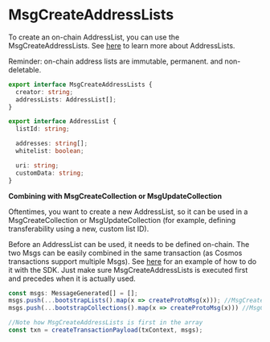 # MsgCreateAddressLists

To create an on-chain AddressList, you can use the MsgCreateAddressLists. See [here](../../core-concepts/address-lists-lists.md) to learn more about AddressLists.

Reminder: on-chain address lists are immutable, permanent. and non-deletable.

```typescript
export interface MsgCreateAddressLists {
  creator: string;
  addressLists: AddressList[];
}
```

```typescript
export interface AddressList {
  listId: string;

  addresses: string[];
  whitelist: boolean;

  uri: string; 
  customData: string;
}
```



**Combining with MsgCreateCollection or MsgUpdateCollection**

Oftentimes, you want to create a new AddressList, so it can be used in a MsgCreateCollection or MsgUpdateCollection (for example, defining transferability using a new, custom list ID).

Before an AddressList can be used, it needs to be defined on-chain. The two Msgs can be easily combined in the same transaction (as Cosmos transactions support multiple Msgs). See [here](../../bitbadges-sdk/common-snippets/creating-signing-and-broadcasting-txs.md) for an example of how to do it with the SDK. Just make sure MsgCreateAddressLists is executed first and precedes when it is actually used.

```typescript
const msgs: MessageGenerated[] = [];
msgs.push(...bootstrapLists().map(x => createProtoMsg(x))); //MsgCreateAddressLists
msgs.push(...bootstrapCollections().map(x => createProtoMsg(x))) //MsgCreateCollections

//Note how MsgCreateAddressLists is first in the array
const txn = createTransactionPayload(txContext, msgs);
```

